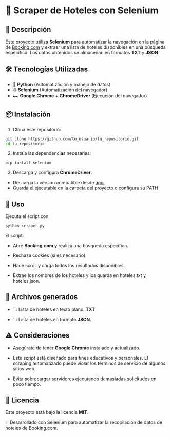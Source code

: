 # 🏨 Scraper de Hoteles con Selenium

## 🚀 Descripción

Este proyecto utiliza **Selenium** para automatizar la navegación en la página de [Booking.com](https://www.booking.com) y extraer una lista de hoteles disponibles en una búsqueda específica. Los datos obtenidos se almacenan en formatos **TXT** y **JSON**.

## 🛠 Tecnologías Utilizadas

- 🐍 **Python** (Automatización y manejo de datos)
- 🌐 **Selenium** (Automatización del navegador)
- 🏎 **Google Chrome** + **ChromeDriver** (Ejecución del navegador)

## 📦 Instalación

1. Clona este repositorio:
```bash
git clone https://github.com/tu_usuario/tu_repositorio.git
cd tu_repositorio
```
2. Instala las dependencias necesarias:
```bash
pip install selenium
```

3. Descarga y configura **ChromeDriver**:

- Descarga la versión compatible desde [aquí](https://sites.google.com/chromium.org/driver)
- Guarda el ejecutable en la carpeta del proyecto o configura su PATH

## 🔧 Uso

Ejecuta el script con:
```bash
python scraper.py
```
El script:

- Abre **Booking.com** y realiza una búsqueda específica.

- Rechaza cookies (si es necesario).

- Hace scroll y carga todos los resultados disponibles.

- Extrae los nombres de los hoteles y los guarda en hoteles.txt y hoteles.json.

## 📂 Archivos generados

- ``: Lista de hoteles en texto plano. **TXT**

- ``: Lista de hoteles en formato **JSON**.

## ⚠️ Consideraciones

- Asegúrate de tener **Google Chrome** instalado y actualizado.

- Este script está diseñado para fines educativos y personales. El scraping automatizado puede violar los términos de servicio de algunos sitios web.

- Evita sobrecargar servidores ejecutando demasiadas solicitudes en poco tiempo.

## 📜 Licencia

Este proyecto está bajo la licencia **MIT**.

💡 Desarrollado con Selenium para automatizar la recopilación de datos de hoteles de Booking.com.


